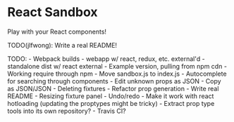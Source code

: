 # React Sandbox

Play with your React components!

TODO(jlfwong): Write a real README!

TODO:
    - Webpack builds
        - webapp w/ react, redux, etc. external'd
        - standalone dist w/ react external
    - Example version, pulling from npm cdn
    - Working require through npm
        - Move sandbox.js to index.js
    - Autocomplete for searching through components
    - Edit unknown props as JSON
    - Copy as JSON/JSON
    - Deleting fixtures
    - Refactor prop generation
    - Write real README
    - Resizing fixture panel
    - Undo/redo
    - Make it work with react hotloading (updating the proptypes might be 
      tricky)
    - Extract prop type tools into its own repository?
    - Travis CI?
